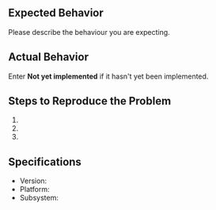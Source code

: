 ## Expected Behavior

Please describe the behaviour you are expecting.

## Actual Behavior

Enter **Not yet implemented** if it hasn't yet been implemented.

## Steps to Reproduce the Problem

1.
1.
1.

## Specifications

- Version:
- Platform:
- Subsystem:
